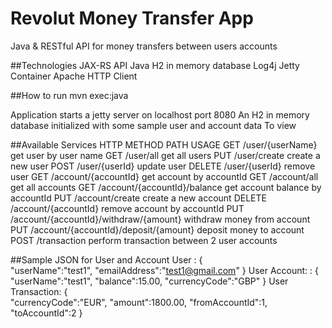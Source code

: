 # Revolut Money Transfer App
Java & RESTful API for money transfers between users accounts

##Technologies
JAX-RS API
Java
H2 in memory database
Log4j
Jetty Container
Apache HTTP Client


##How to run
mvn exec:java

Application starts a jetty server on localhost port 8080 An H2 in memory database initialized with some sample user and account data To view

##Available Services
HTTP METHOD	PATH								USAGE
GET	/user/{userName}							get user by user name
GET	/user/all									get all users
PUT	/user/create								create a new user
POST	/user/{userId}							update user
DELETE	/user/{userId}							remove user
GET	/account/{accountId}						get account by accountId
GET	/account/all								get all accounts
GET	/account/{accountId}/balance				get account balance by accountId
PUT	/account/create								create a new account
DELETE	/account/{accountId}					remove account by accountId
PUT	/account/{accountId}/withdraw/{amount}		withdraw money from account
PUT	/account/{accountId}/deposit/{amount}		deposit money to account
POST /transaction								perform transaction between 2 user accounts

##Sample JSON for User and Account
User :
{  
  "userName":"test1",
  "emailAddress":"test1@gmail.com"
} 
User Account: :
{  
   "userName":"test1",
   "balance":15.00,
   "currencyCode":"GBP"
} 
User Transaction:
{  
   "currencyCode":"EUR",
   "amount":1800.00,
   "fromAccountId":1,
   "toAccountId":2
}